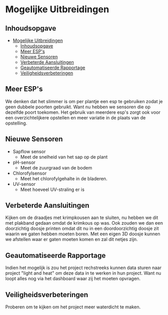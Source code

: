 # Mogelijke Uitbreidingen

## Inhoudsopgave
- [Mogelijke Uitbreidingen](#mogelijke-uitbreidingen)
  - [Inhoudsopgave](#inhoudsopgave)
  - [Meer ESP's](#meer-esps)
  - [Nieuwe Sensoren](#nieuwe-sensoren)
  - [Verbeterde Aansluitingen](#verbeterde-aansluitingen)
  - [Geautomatiseerde Rapportage](#geautomatiseerde-rapportage)
  - [Veiligheidsverbeteringen](#veiligheidsverbeteringen)

## Meer ESP's
We denken dat het slimmer is om per plantje een esp te gebruiken zodat je geen dubbele poorten gebruikt. Want nu hebben we sensoren die op dezelfde poort toekomen. Het gebruik van meerdere esp's zorgt ook voor een overzichtelijkere opstellen en meer variatie in de plaats van de opstelling.

## Nieuwe Sensoren
- Sapflow sensor
  - Meet de snelheid van het sap op de plant
- pH-sensor
  - Meet de zuurgraad van de bodem
- Chlorofylsensor
  - Meet het chlorofylgehalte in de bladeren.
- UV-sensor
  - Meet hoeveel UV-straling er is

## Verbeterde Aansluitingen
Kijken om de draadjes met krimpkousen aan te sluiten, nu hebben we dit met plakband gedaan omdat de krimkous op was.
Ook zouden we dan een doorzichtig doosje printen omdat dit nu in een doordoorzichtig doosje zit waarin we gaten hebben moeten boren. Met een eigen 3D doosje kunnen we afstellen waar er gaten moeten komen en zal dit netjes zijn.

## Geautomatiseerde Rapportage
Indien het mogelijk is zou het project rechstreeks kunnen data sturen naar project "light and heat" om deze data in te werken in hun project. Want nu loopt alles nog via het dashboard waar zij het moeten opvragen.

## Veiligheidsverbeteringen
Proberen om te kijken om het project meer waterdicht te maken.